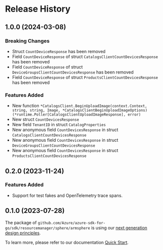 # Release History

## 1.0.0 (2024-03-08)
### Breaking Changes

- Struct `CountDeviceResponse` has been removed
- Field `CountDeviceResponse` of struct `CatalogsClientCountDevicesResponse` has been removed
- Field `CountDeviceResponse` of struct `DeviceGroupsClientCountDevicesResponse` has been removed
- Field `CountDeviceResponse` of struct `ProductsClientCountDevicesResponse` has been removed

### Features Added

- New function `*CatalogsClient.BeginUploadImage(context.Context, string, string, Image, *CatalogsClientBeginUploadImageOptions) (*runtime.Poller[CatalogsClientUploadImageResponse], error)`
- New struct `CountDevicesResponse`
- New field `TenantID` in struct `CatalogProperties`
- New anonymous field `CountDevicesResponse` in struct `CatalogsClientCountDevicesResponse`
- New anonymous field `CountDevicesResponse` in struct `DeviceGroupsClientCountDevicesResponse`
- New anonymous field `CountDevicesResponse` in struct `ProductsClientCountDevicesResponse`


## 0.2.0 (2023-11-24)
### Features Added

- Support for test fakes and OpenTelemetry trace spans.


## 0.1.0 (2023-07-28)

The package of `github.com/Azure/azure-sdk-for-go/sdk/resourcemanager/sphere/armsphere` is using our [next generation design principles](https://azure.github.io/azure-sdk/general_introduction.html).

To learn more, please refer to our documentation [Quick Start](https://aka.ms/azsdk/go/mgmt).